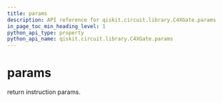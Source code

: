 ```yaml
---
title: params
description: API reference for qiskit.circuit.library.C4XGate.params
in_page_toc_min_heading_level: 1
python_api_type: property
python_api_name: qiskit.circuit.library.C4XGate.params
---
```


# params

return instruction params.

